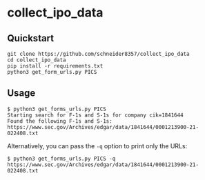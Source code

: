 # collect_ipo_data


## Quickstart

```
git clone https://github.com/schneider8357/collect_ipo_data
cd collect_ipo_data
pip install -r requirements.txt
python3 get_form_urls.py PICS
```

## Usage

```
$ python3 get_forms_urls.py PICS
Starting search for F-1s and S-1s for company cik=1841644
Found the following F-1s and S-1s:
https://www.sec.gov/Archives/edgar/data/1841644/0001213900-21-022408.txt
```

Alternatively, you can pass the `-q` option to print only the URLs:
```
$ python3 get_forms_urls.py PICS -q
https://www.sec.gov/Archives/edgar/data/1841644/0001213900-21-022408.txt
```